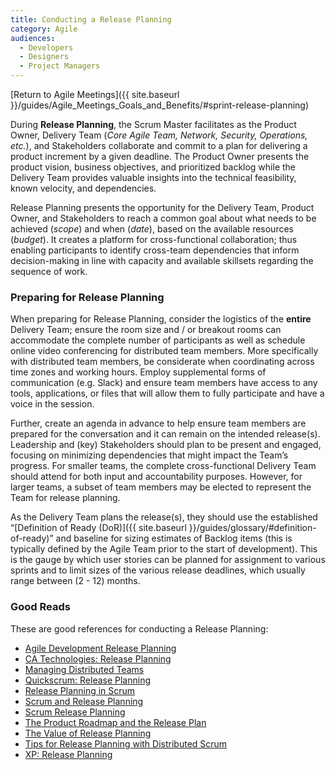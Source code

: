 ```yaml
---
title: Conducting a Release Planning
category: Agile
audiences:
  - Developers
  - Designers
  - Project Managers
---
```


[Return to Agile Meetings]({{ site.baseurl }}/guides/Agile_Meetings_Goals_and_Benefits/#sprint-release-planning)

During **Release Planning**, the Scrum Master facilitates as the Product Owner, Delivery Team (_Core Agile Team, Network, Security, Operations, etc._), and Stakeholders collaborate and commit to a plan for delivering a product increment by a given deadline. The Product Owner presents the product vision, business objectives, and prioritized backlog while the Delivery Team provides valuable insights into the technical feasibility, known velocity, and dependencies.

Release Planning presents the opportunity for the Delivery Team, Product Owner, and Stakeholders to reach a common goal about what needs to be achieved (_scope_) and when (_date_), based on the available resources (_budget_). It creates a platform for cross-functional collaboration; thus enabling participants to identify cross-team dependencies that inform decision-making in line with capacity and available skillsets regarding the sequence of work. 

### Preparing for Release Planning
When preparing for Release Planning, consider the logistics of the **entire** Delivery Team; ensure the room size and / or breakout rooms can accommodate the complete number of participants as well as schedule online video conferencing for distributed team members. More specifically with distributed team members, be considerate when coordinating across time zones and working hours. Employ supplemental forms of communication (e.g. Slack) and ensure team members have access to any tools, applications, or files that will allow them to fully participate and have a voice in the session.

Further, create an agenda in advance to help ensure team members are prepared for the conversation and it can remain on the intended release(s). Leadership and (key) Stakeholders should plan to be present and engaged, focusing on minimizing dependencies that might impact the Team’s progress. For smaller teams, the complete cross-functional Delivery Team should attend for both input and accountability purposes. However, for larger teams, a subset of team members may be elected to represent the Team for release planning.

As the Delivery Team plans the release(s), they should use the established “[Definition of Ready (DoR)]({{ site.baseurl }}/guides/glossary/#definition-of-ready)” and baseline for sizing estimates of Backlog items (this is typically defined by the Agile Team prior to the start of development). This is the gauge by which user stories can be planned for assignment to various sprints and to limit sizes of the various release deadlines, which usually range between (2 - 12) months.

### Good Reads
These are good references for conducting a Release Planning:
* [Agile Development Release Planning](https://www.versionone.com/agile-101/agile-management-practices/agile-development-release-planning/)
* [CA Technologies: Release Planning](https://help.rallydev.com/release-planning)
* [Managing Distributed Teams](https://www.scrumalliance.org/community/articles/2013/july/managing-distributed-teams)
* [Quickscrum: Release Planning](https://www.quickscrum.com/Help/185/sg-Release-Planning)
* [Release Planning in Scrum](https://www.scrumalliance.org/why-scrum/agile-atlas/agile-atlas-common-practices/planning/october-2013/release-planning-in-scrum)
* [Scrum and Release Planning](http://www.leanagiletraining.com/release-planning/scrum-and-release-planning/)
* [Scrum Release Planning](http://www.scrum-institute.org/Release_Planning.php)
* [The Product Roadmap and the Release Plan](http://www.romanpichler.com/blog/product-roadmap-vs-release-plan/)
* [The Value of Release Planning](https://www.scrumalliance.org/community/articles/2012/august/the-value-of-release-planning)
* [Tips for Release Planning with Distributed Scrum](https://www.infoq.com/news/2010/10/distributed-scrum-planning)
* [XP: Release Planning](http://www.extremeprogramming.org/rules/planninggame.html)
